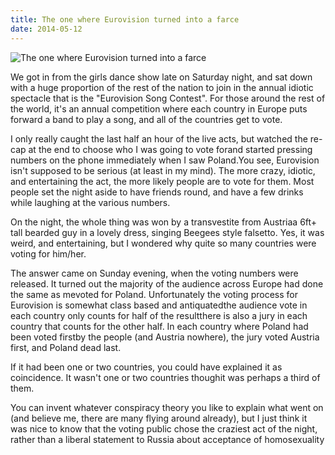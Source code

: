 ```yaml
---
title: The one where Eurovision turned into a farce
date: 2014-05-12
---
```


![The one where Eurovision turned into a farce](https://source.unsplash.com/y7GlIdTUOvo/1600x900)

We got in from the girls dance show late on Saturday night, and sat down with a huge proportion of the rest of the nation to join in the annual idiotic spectacle that is the "Eurovision Song Contest". For those around the rest of the world, it's an annual competition where each country in Europe puts forward a band to play a song, and all of the countries get to vote.

I only really caught the last half an hour of the live acts, but watched the re-cap at the end to choose who I was going to vote forand started pressing numbers on the phone immediately when I saw Poland.You see, Eurovision isn't supposed to be serious (at least in my mind). The more crazy, idiotic, and entertaining the act, the more likely people are to vote for them. Most people set the night aside to have friends round, and have a few drinks while laughing at the various numbers.

On the night, the whole thing was won by a transvestite from Austriaa 6ft+ tall bearded guy in a lovely dress, singing Beegees style falsetto. Yes, it was weird, and entertaining, but I wondered why quite so many countries were voting for him/her.

The answer came on Sunday evening, when the voting numbers were released. It turned out the majority of the audience across Europe had done the same as mevoted for Poland. Unfortunately the voting process for Eurovision is somewhat class based and antiquatedthe audience vote in each country only counts for half of the resultthere is also a jury in each country that counts for the other half. In each country where Poland had been voted firstby the people (and Austria nowhere), the jury voted Austria first, and Poland dead last.

If it had been one or two countries, you could have explained it as coincidence. It wasn't one or two countries thoughit was perhaps a third of them.

You can invent whatever conspiracy theory you like to explain what went on (and believe me, there are many flying around already), but I just think it was nice to know that the voting public chose the craziest act of the night, rather than a liberal statement to Russia about acceptance of homosexuality